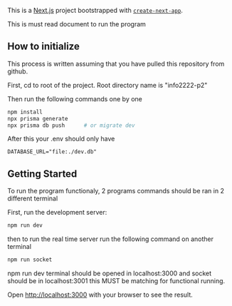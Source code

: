 This is a [Next.js](https://nextjs.org) project bootstrapped with [`create-next-app`](https://nextjs.org/docs/app/api-reference/cli/create-next-app).

This is must read document to run the program

## How to initialize

This process is written assuming that you have pulled this repository from github.

First, cd to root of the project. Root directory name is "info2222-p2"

Then run the following commands one by one 

```bash
npm install
npx prisma generate
npx prisma db push      # or migrate dev
```

After this your .env should only have
```
DATABASE_URL="file:./dev.db"
```


## Getting Started

To run the program functionaly, 2 programs commands should be ran in 2 different terminal

First, run the development server:

```bash
npm run dev
```

then to run the real time server run the following command on another terminal

```bash
npm run socket
```

npm run dev terminal should be opened in localhost:3000
and socket should be in localhost:3001 this MUST be matching for functional running.

Open [http://localhost:3000](http://localhost:3000) with your browser to see the result.
